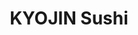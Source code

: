 ---
layout: place
title: "KYOJIN Sushi"
permalink: /district-of-columbia/washington/kyojin-sushi.html
stateAbbr: DC
stateName: District of Columbia
cityName: Washington
place_id: ChIJf57htim3t4kRAMbxTZCtjao
photos:
  - >-
    AUy1YQ01ALxPKjN8vpO8sN4vMzr5aQw_csU2dEMYSRtTdR0f27-I4b69NdkRoQe8eHrL1KbHd6QKYMjtQO9CJ86IxdE0JVQ9J11CRillx9-XJbCMDS2RCZ0c6zpg-pdQiCnbGdL7YT0qlyDVOLWFO-eyDdcMDaqzZShQuxdmxdRuBlX3llkCJK_8SpWlGqbKsEQZ8rFbrg2FOPRNPbi8dJhf9gDBhZ-lKSeKmTaEaFSNpXkdYc_KC8IIYqpKnzk_R2eFWBYcv2EU_2SwbAoJCBCBdiGyitxxi2ugtFAwisi67ODJfY-HagIehxxHHRgfDaT7Aa0bZC6B7T-ZG4yefld2IfVRATYMnmEoDNc0GOexf_t-OlYLnINCqrlnhfsh5juN_POYrmjlCHGYvx7wjo1s36oyZdyw6cYbEdOZhISOJuw
  - >-
    AUy1YQ2r3MvVasrQFdoRlpPHmx92VIT_Mfknhzt4IqSUrBkhFZ0gqNOjE2NQdBBWNh9nwGiPJaRGeXim67ed0sqLx7Y--PXyHklxbIA4lMFWjkWiluuc7jG9yNUCCvl6rRk7JEUZtr8W97RgZuSfntf4zhBRvul-M8HkBb2xahtggWLpJL4STP9IacZGzPP_mhR8BWbhsJWQGRHBpNfHplvDHchdpFFtlYJebp5fmotW7X2z2Em964O6gOVF0rDt-ZWgZ1c4LPiBzqYg-PyoFRplUKbe9BfDXK4zWxAyNZsJqRt-hw
  - >-
    AUy1YQ0P0JYYoIZE5_pFYKm5LNvi4Q63qH-RW55PLcNHEFcgl9eX3D4ZymM1K6bSu-ziYxs7MlLWLi2X5F_dOTptUahp0i2QEwkwxlSlvQbykTOSlN7cOHkE_oL2lHdk_yBBkDoyOV8zPJKPFwOYVXsS5xPzlhynIZVcQo8CgVEFyxWqiFxjDLXgBgNt5T8oYaO3QgtUHvppuSrwMxUWHX01yjTQC4Pn5d78n9rhWHH8FcJ0RX2uXUV5bKIKc4Xx8YEhlyXdMbdInG0DK_-wAVjPq2fbxoY9G9ss-fMQ46WsPuoDi2xBQrdabdxTu1Sq2B_uc51jJeIJwBqFUajGLiXUJvm0skC1EE7xrmS7tqkqaK3oQLB6pPk9aEnNT1wdGV-m8EWW5_IGj-cRkge-_0i4bK2hUzE3h6jZ0fDTIfOefsX4EQ
  - >-
    AUy1YQ0ptNyXjzS4MzYFRcuOJMTpwZF0NL_gMr6dFkzv0t4oPuBIPpcUcQwE8w2I3ZttCScjMnDChX08xhHVx0iF_0dkrzWMFzdILIQwn0bbNzqsOJMqxNgCu1fNIi1YEN1oUk8EfvZdNJsPVQ0oRYYHHtCgHvKC-5Ep_w2b1_Tj2B1sjRUnV435AuKWEuGupyxzIOGv-JgVnxuXTNMbjm5e7yblC4dRFwczv7hTCtnnhsok41mfiKQadAxywLGeiI2GQs1JFjJACSmw1miOZldrkLb8CNJAVne_DFGE9PlGszO9Cgh-ogVb8IU6cr1KTa7iWF3yCB6gayWw-VLZlGMKJibu5YlREVHBjA1SKvwSOY9kVuHICgy1slyWI23wKmkb9wrcICZyr8GnHmtEKbkEiOcF-ZU3nzYjueJ_SrnLf-DL7l8
  - >-
    AUy1YQ1OveJNie24GHtlNkMNPlXJenIV8I8Bz9uYAObvlixC3Uz6tj9gslsAUuncie_4F9Wb37dOsptOgA7ziitkog5PHi5RRDFoQw_pyPiWi5JIVR8YU11oak_yuFaBacU1PxrOCEpNiJP0fN0da8PEKThllY8TDr0_XVDktIYjRGgFAHsBjX7_fth8PdOIUgX7veI4u88pZedxXA1RSGqO5-IK3eI1EU72jC1eIubzcQEh4elseM2Cd3MSs2JeP2OxEAirYZHbjse074KxSx_Zgj96P4fBRqXJMJYlpxfDONWg_oa8hjDqy92-sT4vYlHQX7MOK5gWcsLQV-wGNG95eJYRS_rUf04MoUeDC_cwd4loHHWLVq3cg9kwz2CP1nc9IaNIeICmJYAcHZ6hwTCC7e2ZJxlD2ZVgC86ZlzNx72Va5Omk
  - >-
    AUy1YQ0hPccbq3CsApuu-VMNHV6SY_clP6MPqJsvo8MI3n6qy_JaRJl-XrD80_i0ZQBoQSItVCSQIxH-x_RlNlD86H3-ehdfczdOCHPTuGbwsbX-GyaVdEbFlkdGgHJEqDLZ4jp44tSPit4bDI2VCqaFFmn9iO7CZT_cPhxbEIhSX4QC4iJ2xQqOInkY5eEq0RVSCl90AzePPOtYYkagw4GybdTF1g78ICKbdgwhs6P-IN93NWPQzptZCZr8Pk3HQs2vNyleTOgQvlTaoXnXLnNStfQqnZUbq_IrKi2qe22LOSXIrsDUfNCz6SMr1fI8zzWeP8CYXws1LiAyyEhz5kY3dQ27t_ar38KNuHFcqkGFztcN-XnPcHG-VODL1ZRYeCI7lGxpUQ3rGZGJ4U30YHKKBiCxZIKbo4N_Qe_rZDXvmQ0
  - >-
    AUy1YQ2F3xhQAmW_Yc7GKK8bh2aSl0sMSF9Q1bVVJSWRKBaEH_elELEjQJDZxoSdkrqIdi0ip65LSmmmpfVxLDLPkBYQCVhm6Jsc9BdOIqGRWmbVTBfllksVFV_fKxiJPoRY6cRhyQatvuYnmEihcQd1DsrLIDCB5u24FrGIMyET9E7Q2wu4iUTN_Q6Aq7InRBVAhGqUhGdM4p-VWZni6QNoMkf5uxdA628ZhS4qDRyUhlnkzv7KYqfcZyZwWS9UC7U_MH5tAzfOjJxfA1nn9vl6wkhR7v3EOhNgy8DUdrF_AmxQ5Q8FgM-Pmffrwg7-oGw40KmDG-PKOdE8tS9c-vOZ-N4zqUPQH_z-8pKQsmsReY0TWryeDxBEv79DY14bxm_Vde8g3HFmJCyrjZ1QygfyJDnsNOVTbJy7_y4yr-vYLfuXuw
  - >-
    AUy1YQ238jZ5kWO155AGJyaJqN7y42z3gtu0c9EGPLK7eUnoflvl1f5cpJy3LiWe-5KhUmBEadGQn0_iklg85yLxKsZSKquOzk10w570_d0ErlMHd0x1OTrSOwV-pVWZtmH6kY8n7KJnLd6LOa9GM2xIQXqK7YcADW1KpgzhOhsZR_NSrhvrN9s2sU-pawIDn7Xwl1BtD8tEntLupduq8GC7mADnJmheJIz6vxHT54F2nuKP0c1pNfDbA39k6iLISavDTGto7QfaWeUQswXfoyR5wAzAbb8h4Fo4TIhVf-Eb_YNl7_rN5KYSrJ8lsChFUy8uiX7qQWTOgQ1EtYrl2ttnW4wvTI5lhTp69yx7zg_z7aa7DrPCE1IGdcIMXrME3RKnbJl_pnOEzKvGBICqNnfAg7fmn_9qUI3370UYHR18xX7sXQ
  - >-
    AUy1YQ02913okeGXIfvIjSY8xJoe9EXUWyWxG92t6ZEXO1OQaDLM06h_u3FAcZ_P0yeWSAR4TF2bU3VVuo7JtSbiJigBD8P6Z81KiXBWw4xwprB4G6iA7Ba4iFc-wprM9AjH1Q0iDfcPySG-JNru1wUQMLShoReg4SGN-lqGHThYcFVK2ZivOMVk2pBf-qOA_O7PdeuSVx7rEe7uVi-U08L6i2q9EhqERdlaBwDO8-AT3kZRPDEAq3BZnOH2D0CPdU8x217WZdUIv2BtFmYLI4hj7bBqydv3WFq83SVV78H5il_vrb0fLFr2kUFA1rHhnwYMRDPXRgdfRBReRf20qjDyW6108KA-C9-AzpmyY3zLV9t4O2YbuufMXeKzg91x3UrcczrnQLFGpWkMTqAeABFAHZ8E6UQjQJORDlYPXde8BOl16aHq
  - >-
    AUy1YQ2mT8I0RdhV-dt0S-lSLbIUFyxhD-Hwb2l2KWqKogp32AVi2iO1K4tXuxsuVS-oA42-ZHjqiT4unaiyU1Er0yerRwb-yhSVqZ6R3lAYz-dzZ8ft0fn0hmOLoimuR9xxW-qf3pWKKsCIDSfYJ4fiLf-RKquNGPlRVxEifcfuUWL9oZ6dosTiax8md5jaqgtiqPsn4KpccXRFa-URP_EcEKcSSkeQkP1DfHRrXZ6zn_QcIEbXoLoQu0uuQTxS71fnfxM3uScXbxkmv_YXohNGmtyTwswM9ndTFfi_Hfn3xE4EwIUcydjscD4OK0WPfCx4jhiipZaAYYbLmyVabLZ7s_RuJlaH1f6xmFDtoYMNX9m7lNnnNqJKoL7_xjMDm_PHH0DncH6KQoepRm8_GSgUghSliSaRrex0CFtHXpIzVhp-fQ
address: 3315 Cady's Alley NW Suite B, Washington, DC 20007, USA
street: 3315 Cady's Alley NW Suite B
city: Washington
state: DC
zip: '20007'
country: USA
address_html: >-
  <span class="street-address">3315 Cady&#39;s Alley NW Suite B</span>, <span
  class="locality">Washington</span>, <span class="region">DC</span> <span
  class="postal-code">20007-3572</span>, <span class="country-name">USA</span>
neighborhood: Northwest Washington
latitude: '38.904802'
longitude: '-77.066629'
accessibility_options:
  wheelchairAccessibleParking: false
  wheelchairAccessibleEntrance: true
  wheelchairAccessibleRestroom: true
  wheelchairAccessibleSeating: true
business_status: OPERATIONAL
name: KYOJIN Sushi
google_maps_links:
  directionsUri: >-
    https://www.google.com/maps/dir//''/data=!4m7!4m6!1m1!4e2!1m2!1m1!1s0x89b7b729b6e19e7f:0xaa8dad904df1c600!3e0
  placeUri: https://maps.google.com/?cid=12289669793458537984
  writeAReviewUri: >-
    https://www.google.com/maps/place//data=!4m3!3m2!1s0x89b7b729b6e19e7f:0xaa8dad904df1c600!12e1
  reviewsUri: >-
    https://www.google.com/maps/place//data=!4m4!3m3!1s0x89b7b729b6e19e7f:0xaa8dad904df1c600!9m1!1b1
  photosUri: >-
    https://www.google.com/maps/place//data=!4m3!3m2!1s0x89b7b729b6e19e7f:0xaa8dad904df1c600!10e5
primary_type: Sushi Restaurant
opening_hours:
  regular: null
  current: null
secondary_opening_hours:
  regular:
    weekdayDescriptions: null
    type: null
  current:
    weekdayDescriptions: null
    type: null
phone: (202) 629-2131
price_level: null
price_range: $100 &mdash; & up
rating: '4.9'
rating_count: 3410
website: https://www.kyojindc.com/
description: >-
  Cozy, non-traditional sushi restaurant serving Japanese small plates, sake,
  beer, and wine.
reviews:
  - ChdDSUhNMG9nS0VJQ0FnTURnM28yTWx3RRAB
  - ChZDSUhNMG9nS0VJQ0FnTURBenFiRkpBEAE
  - ChZDSUhNMG9nS0VJQ0FnTUNRNGItb0FREAE
  - ChZDSUhNMG9nS0VJQ0FnSUN2dWNxbURBEAE
  - ChdDSUhNMG9nS0VJQ0FnSUQzZ1BQeDVBRRAB
parking_options:
  - PAID_PARKING_LOT
payment_options:
  - ACCEPTS_CREDIT_CARDS
  - ACCEPTS_DEBIT_CARDS
  - ACCEPTS_NFC
allow_dogs: null
curbside_pickup: null
delivery: false
dine_in: true
good_for_children: false
good_for_groups: null
good_for_sports: false
live_music: false
menu_for_children: false
outdoor_seating: null
reservable: true
restroom: true
serves_beer: true
serves_breakfast: null
serves_brunch: null
serves_cocktails: true
serves_coffee: null
serves_dinner: true
serves_dessert: true
serves_lunch: null
serves_vegetarian_food: null
serves_wine: true
takeout: null
slug: KYOJIN-Sushi

---
